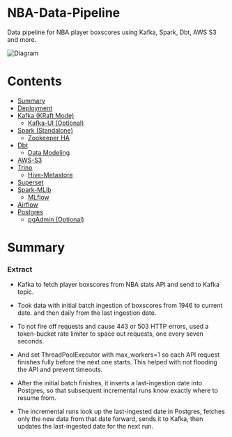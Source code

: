 # NBA-Data-Pipeline
Data pipeline for NBA player boxscores using Kafka, Spark, Dbt, AWS S3 and more.

![Diagram](/assets/nbaDiagram2.png)

Contents
=================

<!--ts-->
   * [Summary](#summary)
   * [Deployment](#deployment)
   * [Kafka (KRaft Mode)](#kafka-kraft-mode)
      * [Kafka-UI (Optional)](#kafka-ui-optional)
   * [Spark (Standalone)](#spark-standalone)
      * [Zookeeper HA](#zookeeper-ha)
   * [Dbt](#dbt)
      * [Data Modeling](#data-modeling)
   * [AWS-S3](#aws-s3)
   * [Trino](#trino)
      * [Hive-Metastore](#hive-metastore)
   * [Superset](#superset)
   * [Spark-MLib](#spark-mlib)
      * [MLflow](#mlflow)
   * [Airflow](#airflow)
   * [Postgres](#postgres)
      * [pgAdmin (Optional)](#pgadmin-optional)
<!--te-->

Summary
============

### Extract

- Kafka to fetch player boxscores from NBA stats API and send to Kafka topic.

- Took data with initial batch ingestion of boxscores from 1946 to current date. and then daily from the last ingestion date.

- To not fire off requests and cause 443 or 503 HTTP errors, used a token-bucket rate limiter to space out requests, one every seven seconds. 

- And set ThreadPoolExecutor with max_workers=1 so each API request finishes fully before the next one starts. This helped with not flooding the API and prevent timeouts. 

- After the initial batch finishes, it inserts a last-ingestion date into Postgres, so that subsequent incremental runs know exactly where to resume from.

- The incremental runs look up the last-ingested date in Postgres, fetches only the new data from that date forward, sends it to Kafka, then updates the last-ingested date for the next run.
